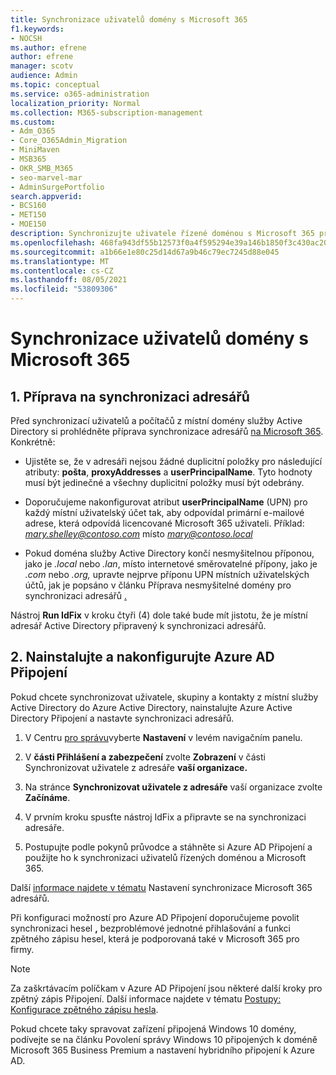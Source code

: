 ```yaml
---
title: Synchronizace uživatelů domény s Microsoft 365
f1.keywords:
- NOCSH
ms.author: efrene
author: efrene
manager: scotv
audience: Admin
ms.topic: conceptual
ms.service: o365-administration
localization_priority: Normal
ms.collection: M365-subscription-management
ms.custom:
- Adm_O365
- Core_O365Admin_Migration
- MiniMaven
- MSB365
- OKR_SMB_M365
- seo-marvel-mar
- AdminSurgePortfolio
search.appverid:
- BCS160
- MET150
- MOE150
description: Synchronizujte uživatele řízené doménou s Microsoft 365 pro firmy.
ms.openlocfilehash: 468fa943df55b12573f0a4f595294e39a146b1850f3c430ac2088a30991c0e60
ms.sourcegitcommit: a1b66e1e80c25d14d67a9b46c79ec7245d88e045
ms.translationtype: MT
ms.contentlocale: cs-CZ
ms.lasthandoff: 08/05/2021
ms.locfileid: "53809306"
---
```

# <a name="synchronize-domain-users-to-microsoft-365"></a>Synchronizace uživatelů domény s Microsoft 365

## <a name="1-prepare-for-directory-synchronization"></a>1. Příprava na synchronizaci adresářů 

Před synchronizací uživatelů a počítačů z místní domény služby Active Directory si prohlédněte příprava synchronizace adresářů [na Microsoft 365](../enterprise/prepare-for-directory-synchronization.md). Konkrétně:

   - Ujistěte se, že v adresáři nejsou žádné duplicitní položky pro následující atributy: **pošta**, **proxyAddresses** a **userPrincipalName**. Tyto hodnoty musí být jedinečné a všechny duplicitní položky musí být odebrány.
   
   - Doporučujeme nakonfigurovat atribut **userPrincipalName** (UPN) pro každý místní uživatelský účet tak, aby odpovídal primární e-mailové adrese, která odpovídá licencované Microsoft 365 uživateli. Příklad: *mary.shelley@contoso.com* místo *mary@contoso.local*
   
   - Pokud doména služby Active Directory končí nesmyšitelnou příponou, jako je *.local* nebo *.lan*, místo internetové směrovatelné přípony, jako je *.com* nebo *.org,* upravte nejprve příponu UPN místních uživatelských účtů, jak je popsáno v článku Příprava nesmyšitelné domény pro synchronizaci adresářů [.](../enterprise/prepare-a-non-routable-domain-for-directory-synchronization.md) 

Nástroj **Run IdFix** v kroku čtyři (4) dole také bude mít jistotu, že je místní adresář Active Directory připravený k synchronizaci adresářů.

## <a name="2-install-and-configure-azure-ad-connect"></a>2. Nainstalujte a nakonfigurujte Azure AD Připojení

Pokud chcete synchronizovat uživatele, skupiny a kontakty z místní služby Active Directory do Azure Active Directory, nainstalujte Azure Active Directory Připojení a nastavte synchronizaci adresářů. 

 1. V Centru [pro správu](https://go.microsoft.com/fwlink/p/?linkid=2024339)vyberte **Nastavení** v levém navigačním panelu.

 2. V **části Přihlášení a zabezpečení** zvolte **Zobrazení** v části Synchronizovat uživatele z adresáře **vaší organizace.**

 3. Na stránce **Synchronizovat uživatele z adresáře** vaší organizace zvolte **Začínáme**.

 4. V prvním kroku spusťte nástroj IdFix a připravte se na synchronizaci adresáře.

 5. Postupujte podle pokynů průvodce a stáhněte si Azure AD Připojení a použijte ho k synchronizaci uživatelů řízených doménou a Microsoft 365.


Další [informace najdete v tématu](../enterprise/set-up-directory-synchronization.md) Nastavení synchronizace Microsoft 365 adresářů.

Při konfiguraci možností pro Azure AD Připojení doporučujeme povolit synchronizaci hesel **,** bezproblémové jednotné  přihlašování a funkci zpětného zápisu hesel, která je podporovaná také v Microsoft 365 pro firmy.

> [!NOTE]
> Za zaškrtávacím políčkam v Azure AD Připojení jsou některé další kroky pro zpětný zápis Připojení. Další informace najdete v tématu [Postupy: Konfigurace zpětného zápisu hesla](/azure/active-directory/authentication/howto-sspr-writeback). 

Pokud chcete taky spravovat zařízení připojená Windows 10 [](manage-windows-devices.md) domény, podívejte se na článku Povolení správy Windows 10 připojených k doméně Microsoft 365 Business Premium a nastavení hybridního připojení k Azure AD.